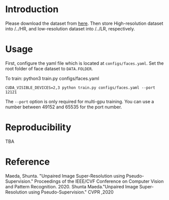 # Introduction

Please download the dataset from [here](https://github.com/jingyang2017/Face-and-Image-super-resolution). Then store High-resolution dataset into /../HR, and low-resolution dataset into /../LR, respectively.

# Usage

First, configure the yaml file which is located at `configs/faces.yaml`. Set the root folder of face dataset to `DATA.FOLDER`.

To train:
python3 train.py configs/faces.yaml
```
CUDA_VISIBLE_DEVICES=2,3 python train.py configs/faces.yaml --port 12121
```

The `--port` option is only required for multi-gpu training.
You can use a number between 49152 and 65535 for the port number. 

# Reproducibility

TBA

# Reference

Maeda, Shunta. "Unpaired Image Super-Resolution using Pseudo-Supervision." Proceedings of the IEEE/CVF Conference on Computer Vision and Pattern Recognition. 2020.
Shunta Maeda."Unpaired Image Super-Resolution using Pseudo-Supervision." CVPR ,2020
